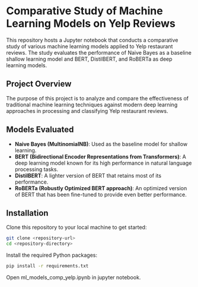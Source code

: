 # Comparative Study of Machine Learning Models on Yelp Reviews

This repository hosts a Jupyter notebook that conducts a comparative study of various machine learning models applied to Yelp restaurant reviews. The study evaluates the performance of Naive Bayes as a baseline shallow learning model and BERT, DistilBERT, and RoBERTa as deep learning models.

## Project Overview

The purpose of this project is to analyze and compare the effectiveness of traditional machine learning techniques against modern deep learning approaches in processing and classifying Yelp restaurant reviews.

## Models Evaluated

- **Naive Bayes (MultinomialNB)**: Used as the baseline model for shallow learning.
- **BERT (Bidirectional Encoder Representations from Transformers)**: A deep learning model known for its high performance in natural language processing tasks.
- **DistilBERT**: A lighter version of BERT that retains most of its performance.
- **RoBERTa (Robustly Optimized BERT approach)**: An optimized version of BERT that has been fine-tuned to provide even better performance.

## Installation

Clone this repository to your local machine to get started:

```bash
git clone <repository-url>
cd <repository-directory>
```
Install the required Python packages:
```bash
pip install -r requirements.txt
```
Open ml_models_comp_yelp.ipynb in jupyter notebook.


